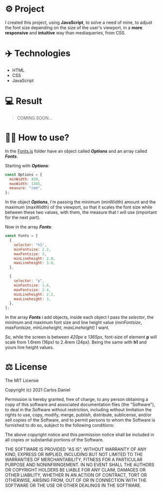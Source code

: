 # ⚙️ Project

I created this project, using **JavaScript**, to solve a need of mine, to adjust the font size depending on the size of the user's viewport, in a **more responsive** and **intuitive** way than mediaqueries, from CSS.

# ✈️ Technologies

- HTML
- CSS
- JavaScript

# 💻 Result

> COMING SOON...

# 🤷‍♂️ How to use?

In the <a href="https://github.com/RuuuFF/responsive-fontsize-js/blob/master/Fonts.js">Fonts.js</a> folder have an object called **_Options_** and an array called **_Fonts_**.

Starting with **_Options_**:

```js
const Options = {
  minWidth: 420,
  maxWidth: 1365,
  measure: "rem",
};
```

In the object **_Options_**, i'm passing the minimum (minWidth) amount and the maximum (maxWidth) of the viewport, so that it scales the font size while between these two values, with them, the measure that I will use (important for the next part).

Now in the array **_Fonts_**:

```js
const Fonts = [
  {
    selector: "h1",
    minFontsize: 2.2,
    maxFontsize: 3,
    minLineheight: 2.8,
    maxLineheight: 3.6,
  },

  {
    selector: "p",
    minFontsize: 1.6,
    maxFontsize: 2.4,
    minLineheight: 2.2,
    maxLineheight: 3,
  },
];
```

In the array **_Fonts_** i add objects, inside each object I pass the _selector_, the minimum and maximum font size and line height value (_minFontsize_, _maxFontsize_, _minLineheight_, _maxLineheight_) I want.

So, while the screen is between _420px_ e _1365px_, font-size of element **p** will scale from 1.6rem (16px) to 2.4rem (24px). Being the same with **h1** and yours line height values.

# ⚖ License

The MIT License

Copyright (c) 2021 Carlos Daniel

Permission is hereby granted, free of charge, to any person obtaining a copy
of this software and associated documentation files (the "Software"), to deal
in the Software without restriction, including without limitation the rights
to use, copy, modify, merge, publish, distribute, sublicense, and/or sell
copies of the Software, and to permit persons to whom the Software is
furnished to do so, subject to the following conditions:

The above copyright notice and this permission notice shall be included in all
copies or substantial portions of the Software.

THE SOFTWARE IS PROVIDED "AS IS", WITHOUT WARRANTY OF ANY KIND, EXPRESS OR
IMPLIED, INCLUDING BUT NOT LIMITED TO THE WARRANTIES OF MERCHANTABILITY,
FITNESS FOR A PARTICULAR PURPOSE AND NONINFRINGEMENT. IN NO EVENT SHALL THE
AUTHORS OR COPYRIGHT HOLDERS BE LIABLE FOR ANY CLAIM, DAMAGES OR OTHER
LIABILITY, WHETHER IN AN ACTION OF CONTRACT, TORT OR OTHERWISE, ARISING FROM,
OUT OF OR IN CONNECTION WITH THE SOFTWARE OR THE USE OR OTHER DEALINGS IN THE
SOFTWARE.
